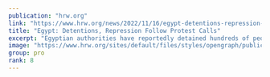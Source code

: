 ```yaml
---
publication: "hrw.org"
link: "https://www.hrw.org/news/2022/11/16/egypt-detentions-repression-follow-protest-calls"
title: "Egypt: Detentions, Repression Follow Protest Calls"
excerpt: "Egyptian authorities have reportedly detained hundreds of people in a nationwide crackdown following calls for anti-government protests."
image: "https://www.hrw.org/sites/default/files/styles/opengraph/public/media_2022/11/202211afr_egypt_cop27_climate_protest.jpg?h=a130fd67&itok=PMtqChhx"
group: pro
rank: 8
---
```

